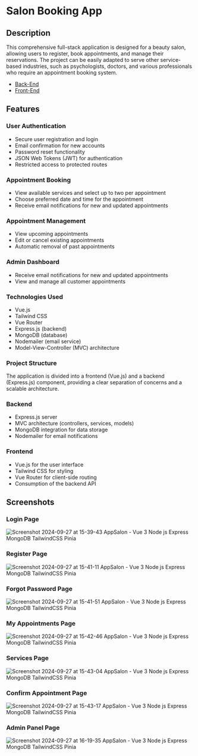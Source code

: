 # Salon Booking App
## Description

This comprehensive full-stack application is designed for a beauty salon, allowing users to register, book appointments, and manage their reservations. The project can be easily adapted to serve other service-based industries, such as psychologists, doctors, and various professionals who require an appointment booking system.

- [Back-End](https://github.com/FerGMdev/Salon-Booking-App-FrontEnd-MEVN)
- [Front-End](https://github.com/FerGMdev/Salon-Booking-App-FrontEnd-MEVN)

## Features
### User Authentication

- Secure user registration and login
- Email confirmation for new accounts
- Password reset functionality
- JSON Web Tokens (JWT) for authentication
- Restricted access to protected routes

### Appointment Booking

- View available services and select up to two per appointment
- Choose preferred date and time for the appointment
- Receive email notifications for new and updated appointments

### Appointment Management

- View upcoming appointments
- Edit or cancel existing appointments
- Automatic removal of past appointments

### Admin Dashboard

- Receive email notifications for new and updated appointments
- View and manage all customer appointments

### Technologies Used

- Vue.js
- Tailwind CSS
- Vue Router
- Express.js (backend)
- MongoDB (database)
- Nodemailer (email service)
- Model-View-Controller (MVC) architecture

### Project Structure

The application is divided into a frontend (Vue.js) and a backend (Express.js) component, providing a clear separation of concerns and a scalable architecture.
### Backend

- Express.js server
- MVC architecture (controllers, services, models)
- MongoDB integration for data storage
- Nodemailer for email notifications

### Frontend

- Vue.js for the user interface
- Tailwind CSS for styling
- Vue Router for client-side routing
- Consumption of the backend API

## Screenshots

### Login Page
![Screenshot 2024-09-27 at 15-39-43 AppSalon - Vue 3 Node js Express MongoDB TailwindCSS Pinia](https://github.com/user-attachments/assets/8fab4eba-624c-4806-8484-571b92e17b33)

### Register Page
![Screenshot 2024-09-27 at 15-41-11 AppSalon - Vue 3 Node js Express MongoDB TailwindCSS Pinia](https://github.com/user-attachments/assets/e935d9ab-6232-4eb0-900c-7d563e5cefec)

### Forgot Password Page
![Screenshot 2024-09-27 at 15-41-51 AppSalon - Vue 3 Node js Express MongoDB TailwindCSS Pinia](https://github.com/user-attachments/assets/0abb2071-ddbf-409b-8c5e-bf82607b2416)

### My Appointments Page
![Screenshot 2024-09-27 at 15-42-46 AppSalon - Vue 3 Node js Express MongoDB TailwindCSS Pinia](https://github.com/user-attachments/assets/40464850-6000-4c05-9e5b-62f67a961740)

### Services Page
![Screenshot 2024-09-27 at 15-43-04 AppSalon - Vue 3 Node js Express MongoDB TailwindCSS Pinia](https://github.com/user-attachments/assets/f22f4bb3-b94a-4139-b48d-55b5f217a0b3)

### Confirm Appointment Page
![Screenshot 2024-09-27 at 15-43-17 AppSalon - Vue 3 Node js Express MongoDB TailwindCSS Pinia](https://github.com/user-attachments/assets/31c4b690-044a-45a1-97b9-4ca6277dc1d1)

### Admin Panel Page
![Screenshot 2024-09-27 at 16-19-35 AppSalon - Vue 3 Node js Express MongoDB TailwindCSS Pinia](https://github.com/user-attachments/assets/2777e115-92c7-4211-8b3e-452377d159fe)














